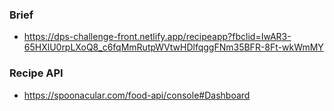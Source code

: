 ### Brief

- https://dps-challenge-front.netlify.app/recipeapp?fbclid=IwAR3-65HXlU0rpLXoQ8_c6fqMmRutpWVtwHDlfqggFNm35BFR-8Ft-wkWmMY

### Recipe API

- https://spoonacular.com/food-api/console#Dashboard